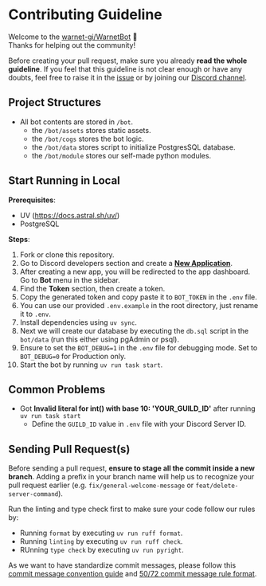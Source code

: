 # Contributing Guideline

Welcome to the [warnet-gi/WarnetBot](https://github.com/warnet-gi/WarnetBot) 👋\
Thanks for helping out the community!

Before creating your pull request, make sure you already **read the whole guideline**. If you feel that this guideline is not clear enough or have any doubts, feel free to raise it in the [issue](https://github.com/warnet-gi/WarnetBot/issues/new) or by joining our [Discord channel](https://discord.gg/warnet-gi).

## Project Structures

- All bot contents are stored in `/bot`.
  - the `/bot/assets` stores static assets.
  - the `/bot/cogs` stores the bot logic.
  - the `/bot/data` stores script to initialize PostgresSQL database.
  - the `/bot/module` stores our self-made python modules.

## Start Running in Local

**Prerequisites**:

- UV (https://docs.astral.sh/uv/)
- PostgreSQL

**Steps**:

1. Fork or clone this repository.
2. Go to Discord developers section and create a **[New Application](https://discord.com/developers/applications)**.
3. After creating a new app, you will be redirected to the app dashboard. Go to **Bot** menu in the sidebar.
4. Find the **Token** section, then create a token.
5. Copy the generated token and copy paste it to `BOT_TOKEN` in the `.env` file.
6. You can use our provided `.env.example` in the root directory, just rename it to `.env`.
7. Install dependencies using `uv sync`.
8. Next we will create our database by executing the `db.sql` script in the `bot/data` (run this either using pgAdmin or psql).
9. Ensure to set the `BOT_DEBUG=1` in the `.env` file for debugging mode. Set to `BOT_DEBUG=0` for Production only.
10. Start the bot by running `uv run task start`.

## Common Problems

- Got **Invalid literal for int() with base 10: 'YOUR_GUILD_ID'** after running `uv run task start`
  - Define the `GUILD_ID` value in `.env` file with your Discord Server ID.

## Sending Pull Request(s)

Before sending a pull request, **ensure to stage all the commit inside a new branch**. Adding a prefix in your branch name will help us to recognize your pull request earlier (e.g. `fix/general-welcome-message` or `feat/delete-server-command`).

Run the linting and type check first to make sure your code follow our rules by:

- Running `format` by executing `uv run ruff format`.
- Running `linting` by executing `uv run ruff check`.
- RUnning `type check` by executing `uv run pyright`.

As we want to have standardize commit messages, please follow this [commit message convention guide](https://www.conventionalcommits.org/en/v1.0.0/#summary) and [50/72 commit message rule format](https://initialcommit.com/blog/git-commit-messages-best-practices).
